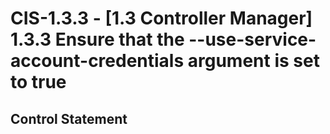 # CIS-1.3.3 - \[1.3 Controller Manager\] 1.3.3 Ensure that the --use-service-account-credentials argument is set to true

## Control Statement
